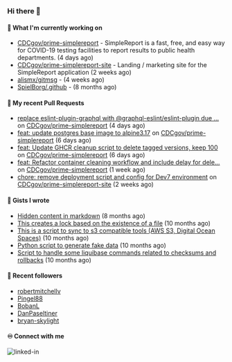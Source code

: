 ### Hi there 👋

#### 🚀 What I'm currently working on

- [CDCgov/prime-simplereport](https://github.com/CDCgov/prime-simplereport) - SimpleReport is a fast, free, and easy way for COVID-19 testing facilities to report results to public health departments. (4 days ago)
- [CDCgov/prime-simplereport-site](https://github.com/CDCgov/prime-simplereport-site) - Landing / marketing site for the SimpleReport application (2 weeks ago)
- [alismx/gitmsg](https://github.com/alismx/gitmsg) -  (4 weeks ago)
- [SpielBorg/.github](https://github.com/SpielBorg/.github) -  (8 months ago)

#### 🔨 My recent Pull Requests

- [replace eslint-plugin-graphql with @graphql-eslint/eslint-plugin due …](https://github.com/CDCgov/prime-simplereport/pull/7255) on [CDCgov/prime-simplereport](https://github.com/CDCgov/prime-simplereport) (4 days ago)
- [feat: update postgres base image to alpine3.17](https://github.com/CDCgov/prime-simplereport/pull/7250) on [CDCgov/prime-simplereport](https://github.com/CDCgov/prime-simplereport) (6 days ago)
- [feat: Update GHCR cleanup script to delete tagged versions, keep 100](https://github.com/CDCgov/prime-simplereport/pull/7249) on [CDCgov/prime-simplereport](https://github.com/CDCgov/prime-simplereport) (6 days ago)
- [feat: Refactor container cleaning workflow and include delay for dele…](https://github.com/CDCgov/prime-simplereport/pull/7237) on [CDCgov/prime-simplereport](https://github.com/CDCgov/prime-simplereport) (1 week ago)
- [chore: remove deployment script and config for Dev7 environment](https://github.com/CDCgov/prime-simplereport-site/pull/652) on [CDCgov/prime-simplereport-site](https://github.com/CDCgov/prime-simplereport-site) (2 weeks ago)

#### 📓 Gists I wrote

- [Hidden content in markdown](https://gist.github.com/cffeb79c933f98279c46906f390fd3a0) (8 months ago)
- [This creates a lock based on the existence of a file](https://gist.github.com/6bb524c02a636a478f49d7387f57869b) (10 months ago)
- [This is a script to sync to s3 compatible tools (AWS S3, Digital Ocean Spaces)](https://gist.github.com/7a42ab3b5203a9eca579f0a80a9dc63b) (10 months ago)
- [Python script to generate fake data](https://gist.github.com/ea13a03b628e2d682334c0adf38400c5) (10 months ago)
- [Script to handle some liquibase commands related to checksums and rollbacks](https://gist.github.com/ac68b4781c7c500bf5c2aa9bd4aaff7c) (10 months ago)

#### 👯 Recent followers

- [robertmitchellv](https://github.com/robertmitchellv)
- [Pingel88](https://github.com/Pingel88)
- [BobanL](https://github.com/BobanL)
- [DanPaseltiner](https://github.com/DanPaseltiner)
- [bryan-skylight](https://github.com/bryan-skylight)

#### ♾️ Connect with me
[<img align="left" alt="linked-in" src="https://img.shields.io/badge/linkedin-%230077B5.svg?&style=for-the-badge&logo=linkedin&logoColor=white" />](https://www.linkedin.com/in/alismx)
